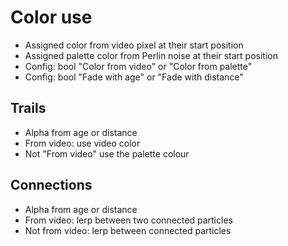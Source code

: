 # Color use

* Assigned color from video pixel at their start position
* Assigned palette color from Perlin noise at their start position
* Config: bool "Color from video" or "Color from palette"
* Config: bool "Fade with age" or "Fade with distance"

## Trails

* Alpha from age or distance
* From video: use video color
* Not "From video" use the palette colour

## Connections

* Alpha from age or distance
* From video: lerp between two connected particles
* Not from video: lerp between connected particles
